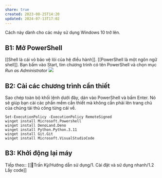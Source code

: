 ```yaml
---
share: true
created: 2023-08-25T14:20
updated: 2024-07-13T17:02
---
```

Cách này dành cho các máy sử dụng Windows 10 trở lên.
## B1: Mở PowerShell
[[Shell là cái vỏ bảo vệ lõi của hệ điều hành]]. [[PowerShell là một ngôn ngữ shell]]. Bạn bấm vào Start, tìm chương trình có tên PowerShell và chọn mục *Run as Administrator*
![](https://i.imgur.com/LYd1b4d.png)
## B2: Cài các chương trình cần thiết
Sao chép toàn bộ khối lệnh dưới đây, dán vào PowerShell và bấm Enter. Nó sẽ giúp bạn cài các phần mềm cần thiết mà không cần phải lên trang chủ của chúng tải thủ công từng cái về. 

```
Set-ExecutionPolicy -ExecutionPolicy RemoteSigned
winget install Microsoft.Powershell
winget install DenoLand.Deno 
winget install Python.Python.3.11
winget install Git.Git 
winget install Microsoft.VisualStudioCode
```
## B3: Khởi động lại máy

Tiếp theo:: [[👏Trấn Kỳ/Hướng dẫn sử dụng/1. Cài đặt và sử dụng nhanh/1.2 Lấy code]]
